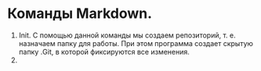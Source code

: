 # Команды Markdown. #
1. Init. С помощью данной  команды мы создаем репозиторий, т. е. назначаем папку для работы. При этом программа создает скрытую папку .Git, в которой фиксируются все изменения.
2.
